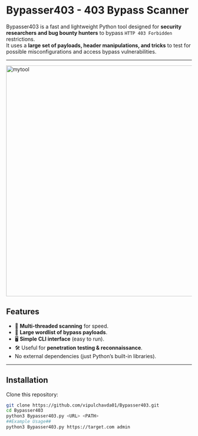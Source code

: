 # Bypasser403 - 403 Bypass Scanner

Bypasser403 is a fast and lightweight Python tool designed for **security researchers and bug bounty hunters** to bypass `HTTP 403 Forbidden` restrictions.  
It uses a **large set of payloads, header manipulations, and tricks** to test for possible misconfigurations and access bypass vulnerabilities.

---
<img width="909" height="627" alt="mytool" src="https://github.com/user-attachments/assets/0802c526-314d-446d-9361-e203e7a0f640" />

## Features
- 🚀 **Multi-threaded scanning** for speed.
- 🔑 **Large wordlist of bypass payloads**.
- 🖥️ **Simple CLI interface** (easy to run).
- 🛠️ Useful for **penetration testing & reconnaissance**.
- No external dependencies (just Python’s built-in libraries).

---

## Installation

Clone this repository:
```bash
git clone https://github.com/vipulchavda01/Bypasser403.git
cd Bypasser403 
python3 Bypasser403.py <URL> <PATH>
##Example Usage##
python3 Bypasser403.py https://target.com admin

